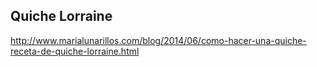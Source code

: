 ## Quiche Lorraine

http://www.marialunarillos.com/blog/2014/06/como-hacer-una-quiche-receta-de-quiche-lorraine.html
